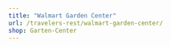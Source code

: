 ```yaml
---
title: "Walmart Garden Center"
url: /travelers-rest/walmart-garden-center/
shop: Garten-Center
---
```

